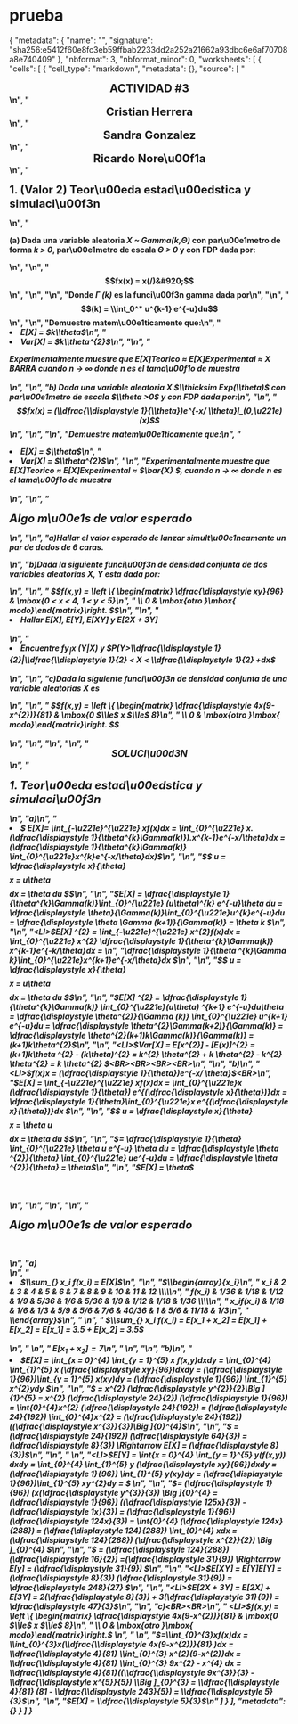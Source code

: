 # prueba
{
 "metadata": {
  "name": "",
  "signature": "sha256:e5412f60e8fc3eb59ffbab2233dd2a252a21662a93dbc6e6af70708a8e740409"
 },
 "nbformat": 3,
 "nbformat_minor": 0,
 "worksheets": [
  {
   "cells": [
    {
     "cell_type": "markdown",
     "metadata": {},
     "source": [
      "<big><big><center><b>ACTIVIDAD #3<b></center></big></big>\n",
      "<big><big><center><b>Cristian Herrera<b></center></big></big>\n",
      "<big><big><center><b>Sandra Gonzalez<b></center></big></big>\n",
      "<big><big><center><b>Ricardo Nore\u00f1a<b></center></big></big>\n",
      "<p><big><big><b>1. (Valor 2) Teor\u00eda estad\u00edstica y simulaci\u00f3n</b></big></big></p>\n",
      "<p>(a) Dada una variable aleatoria <i>X &#126; Gamma(k,&#920;)</i> con par\u00e1metro de forma <i>k &gt; 0</i>, par\u00e1metro de escala <i>&#920; &gt; 0</i> y con FDP dada por:</p>\n",
      "\n",
      "$$fx(x) = x(/)&#920;$$\n",
      "\n",
      "\n",
      "Donde <i>&#915; (k)</i> es la funci\u00f3n gamma dada por\n",
      "\n",
      "$$(k) = \\int_0^* u^{k-1} e^{-u}du$$\n",
      "\n",
      "Demuestre matem\u00e1ticamente que:\n",
      "<LI><i> E[X] = $k\\theta$<i>\n",
      "<LI><i>Var[X] = $k\\theta^{2}$\n",
      "\n",
      "<p>Experimentalmente muestre que <i>&#917;[X]Teorico &#8776; &#917;[X]Experimental &#8776; X BARRA</i> cuando <i> n &#8594; &#8734; donde n es el tama\u00f1o de muestra </i><BR><BR>\n",
      "\n",
      "b) Dada una variable aleatoria X $\\thicksim Exp(\\theta)$ con par\u00e1metro de escala $\\theta >0$ y con FDP dada por:\n",
      "\n",
      "$$fx(x) = (\\dfrac{\\displaystyle 1}{\\theta})e^{-x/ \\theta}I_(0,\u221e) (x)$$\n",
      "\n",
      "\n",
      "Demuestre matem\u00e1ticamente que:\n",
      "<LI><i> E[X] = $\\theta$<i>\n",
      "<LI><i>Var[X] = $\\theta^{2}$\n",
      "\n",
      "Experimentalmente muestre que $E[X]Teorico$ &#8776; &#917;$[X]Experimental$ &#8776; $\\bar{X} $, cuando <i> n &#8594; &#8734; donde n es el tama\u00f1o de muestra </i><BR><BR>\n",
      "\n",
      "<p><big><big><b>Algo m\u00e1s de valor esperado</b></big></big></p>\n",
      "\n",
      "a)Hallar el valor esperado de lanzar simult\u00e1neamente un par de dados de 6 caras.</p>\n",
      "b)Dada la siguiente funci\u00f3n de densidad conjunta de dos variables aleatorias X, Y esta dada por: </p>\n",
      "\n",
      " $$f(x,y) = \\left \\{ \\begin{matrix} \\dfrac{\\displaystyle xy}{96}  & \\mbox{0 < x < 4, 1 < y < 5}\n",
      " \\\\ 0 & \\mbox{otro }\\mbox{ modo}\\end{matrix}\\right. $$\n",
      "\n",
      "<LI><i>Hallar E[X], E[Y], E[XY] y E[2X + 3Y]<i><BR><BR>\n",
      "<LI><i>Encuentre $fy_|x$ $(Y|X)$ y $P(Y>\\dfrac{\\displaystyle 1}{2}|\\dfrac{\\displaystyle 1}{2} < X < \\dfrac{\\displaystyle 1}{2} +dx$<BR><BR>\n",
      "\n",
      "c)Dada la siguiente funci\u00f3n de densidad conjunta de una variable aleatorias X es</p>\n",
      "\n",
      " $$f(x,y) = \\left \\{ \\begin{matrix} \\dfrac{\\displaystyle 4x(9-x^{2})}{81}  & \\mbox{0 $\\le$ x $\\le$ 8}\n",
      " \\\\ 0 & \\mbox{otro }\\mbox{ modo}\\end{matrix}\\right. $$ <BR><BR>\n",
      "\n",
      "\n",
      "\n",
      "<big><center><b>SOLUCI\u00d3N<b></center></big>\n",
      "<p><big><big><b>1. Teor\u00eda estad\u00edstica y simulaci\u00f3n</b></big></big></p>\n",
      "a)\n",
      "<LI> $ E[X]= \\int_{-\u221e}^{\u221e} xf(x)dx = \\int_{0}^{\u221e} x.(\\dfrac{\\displaystyle 1}{\\theta^{k}\\Gamma(k)}).x^{k-1}e^{-x/\\theta}dx = (\\dfrac{\\displaystyle 1}{\\theta^{k}\\Gamma(k)} \\int_{0}^{\u221e}x^{k}e^{-x/\\theta}dx)$\n",
      "\n",
      "$$ u = \\dfrac{\\displaystyle x}{\\theta} $$ $$x = u\\theta $$ $$ dx = \\theta du $$\n",
      "\n",
      "$E[X] = \\dfrac{\\displaystyle 1}{\\theta^{k}\\Gamma(k)}\\int_{0}^{\u221e} (u\\theta)^{k} e^{-u}\\theta du = \\dfrac{\\displaystyle \\theta}{\\Gamma(k)}\\int_{0}^{\u221e}u^{k}e^{-u}du = \\dfrac{\\displaystyle \\theta \\Gamma (k+1)}{\\Gamma(k)} = \\theta k $\n",
      "\n",
      "<LI>$E[X] ^{2} = \\int_{-\u221e}^{\u221e} x^{2}f(x)dx = \\int_{0}^{\u221e} x^{2} \\dfrac{\\displaystyle 1}{\\theta^{k}\\Gamma(k)} x^{k-1}e^{-k/\\theta}dx = \n",
      "\\dfrac{\\displaystyle 1}{\\theta ^{k}\\Gamma k}\\int_{0}^{\u221e}x^{k+1}e^{-x/\\theta}dx $\n",
      "\n",
      "$$ u = \\dfrac{\\displaystyle x}{\\theta} $$ $$x = u\\theta $$ $$ dx = \\theta du $$\n",
      "\n",
      "$E[X] ^{2} = \\dfrac{\\displaystyle 1}{\\theta^{k}\\Gamma(k)} \\int_{0}^{\u221e}(u\\theta) ^{k+1} e^{-u}du\\theta = \\dfrac{\\displaystyle \\theta^{2}}{\\Gamma (k)} \\int_{0}^{\u221e} u^{k+1} e^{-u}du = \\dfrac{\\displaystyle \\theta^{2}\\Gamma(k+2)}{\\Gamma(k)} = \\dfrac{\\displaystyle \\theta^{2}(k+1)k\\Gamma(k)}{\\Gamma(k)} = (k+1)k\\theta^{2}$\n",
      "\n",
      "<LI>$Var[X] = E[x^{2}] - [E(x)]^{2} = (k+1)k\\theta ^{2} - (k\\theta)^{2} = k^{2} \\theta^{2} + k \\theta^{2} - k^{2} \\theta^{2} = k \\theta^{2} $<BR><BR><BR><BR>\n",
      "\n",
      "b)\n",
      "<LI>$f(x)x = (\\dfrac{\\displaystyle 1}{\\theta})e^{-x/ \\theta}$<BR>\n",
      "$E[X] = \\int_{-\u221e}^{\u221e} xf(x)dx = \\int_{0}^{\u221e}x (\\dfrac{\\displaystyle 1}{\\theta}) e^{(\\dfrac{\\displaystyle x}{\\theta})}dx = \\dfrac{\\displaystyle 1}{\\theta}\\int_{0}^{\u221e}x e^{(\\dfrac{\\displaystyle x}{\\theta})}dx $\n",
      "\n",
      "$$ u = \\dfrac{\\displaystyle x}{\\theta} $$ $$x = \\theta u $$ $$ dx = \\theta du $$\n",
      "\n",
      "$= \\dfrac{\\displaystyle 1}{\\theta} \\int_{0}^{\u221e} \\theta u e^{-u} \\theta du = \\dfrac{\\displaystyle \\theta ^{2}}{\\theta} \\int_{0}^{\u221e} ue^{-u}du = \\dfrac{\\displaystyle \\theta ^{2}}{\\theta} = \\theta$\n",
      "\n",
      "$E[X] = \\theta$<BR><BR><BR><BR>\n",
      "\n",
      "\n",
      "\n",
      "<p><big><big><b>Algo m\u00e1s de valor esperado</b></big></big></p><BR><BR>\n",
      "a)<BR>\n",
      "<LI> $\\sum_{} x_i f(x_i) = E[X]$\n",
      "\n",
      "$\\begin{array}{x_i}\n",
      "      x_i       & 2     & 3     & 4     & 5    & 6    & 7    & 8     & 9   & 10   & 11    & 12      \\\\\n",
      "      f(x_i)    & 1/36  & 1/18  & 1/12  & 1/9  & 5/36 & 1/6  & 5/36  & 1/9 & 1/12 & 1/18  & 1/36    \\\\\n",
      "      x_if(x_i) & 1/18  & 1/6   & 1/3   & 5/9  & 5/6  & 7/6  & 40/36 & 1   & 5/6  & 11/18 & 1/3\n",
      "   \\end{array}$\n",
      "   \n",
      "   $\\sum_{} x_i f(x_i) = E[x_1 + x_2] = E[x_1] + E[x_2] = E[x_1] = 3.5 + E[x_2] = 3.5$<BR><BR>\n",
      "   \n",
      "   $E[x_1 + x_2] = 7$\n",
      "   \n",
      "\n",
      "b)\n",
      "<LI>$E[X] = \\int_{x = 0}^{4} \\int_{y = 1}^{5} x f(x,y)dxdy = \\int_{0}^{4} \\int_{1}^{5} x (\\dfrac{\\displaystyle xy}{96})dxdy = (\\dfrac{\\displaystyle 1}{96})\\int_{y = 1}^{5} x(xy)dy = (\\dfrac{\\displaystyle 1}{96}) \\int_{1}^{5} x^{2}ydy $\n",
      "\n",
      "$ = x^{2} (\\dfrac{\\displaystyle y^{2}}{2}\\Big ]_{1}^{5} = x^{2} (\\dfrac{\\displaystyle 24}{2}) (\\dfrac{\\displaystyle 1}{96}) = \\int_{0}^{4}x^{2} (\\dfrac{\\displaystyle 24}{192}) = (\\dfrac{\\displaystyle 24}{192}) \\int_{0}^{4}x^{2} = (\\dfrac{\\displaystyle 24}{192}) ((\\dfrac{\\displaystyle x^{3}}{3})\\Big ]_{0}^{4}$\n",
      "\n",
      "$ = (\\dfrac{\\displaystyle 24}{192}) (\\dfrac{\\displaystyle 64}{3}) = (\\dfrac{\\displaystyle 8}{3}) \\Rightarrow E[X] = (\\dfrac{\\displaystyle 8}{3})$\n",
      "\n",
      " \n",
      "<LI>$E[Y] = \\int_{x = 0}^{4} \\int_{y = 1}^{5} y(f(x,y)) dxdy = \\int_{0}^{4} \\int_{1}^{5} y (\\dfrac{\\displaystyle xy}{96})dxdy = (\\dfrac{\\displaystyle 1}{96}) \\int_{1}^{5} y(xy)dy = (\\dfrac{\\displaystyle 1}{96})\\int_{1}^{5} xy^{2}dy =  $   \n",
      "\n",
      "$= (\\dfrac{\\displaystyle 1}{96}) (x(\\dfrac{\\displaystyle y^{3}}{3}) \\Big ]_{0}^{4} = (\\dfrac{\\displaystyle 1}{96}) ((\\dfrac{\\displaystyle 125x}{3}) - (\\dfrac{\\displaystyle 1x}{3}) = (\\dfrac{\\displaystyle 1}{96}) (\\dfrac{\\displaystyle 124x}{3}) = \\int_{0}^{4} (\\dfrac{\\displaystyle 124x}{288}) = (\\dfrac{\\displaystyle 124}{288}) \\int_{0}^{4} xdx = (\\dfrac{\\displaystyle 124}{288}) (\\dfrac{\\displaystyle x^{2}}{2}) \\Big ]_{0}^{4} $\n",
      "\n",
      "$ = (\\dfrac{\\displaystyle 124}{288}) (\\dfrac{\\displaystyle 16}{2})  =(\\dfrac{\\displaystyle 31}{9}) \\Rightarrow E[y] = (\\dfrac{\\displaystyle 31}{9})    $\n",
      "\n",
      "<LI>$E[XY] = E[Y]E[Y] = (\\dfrac{\\displaystyle 8}{3}) (\\dfrac{\\displaystyle 31}{9}) = \\dfrac{\\displaystyle 248}{27} $\n",
      "\n",
      "<LI>$E[2X + 3Y] = E[2X] + E[3Y] = 2(\\dfrac{\\displaystyle 8}{3}) + 3(\\dfrac{\\displaystyle 31}{9}) =  \\dfrac{\\displaystyle 47}{3}$\n",
      "\n",
      "c)<BR><BR>\n",
      " <LI>$f(x,y) = \\left \\{ \\begin{matrix} \\dfrac{\\displaystyle 4x(9-x^{2})}{81}  & \\mbox{0 $\\le$ x $\\le$ 8}\n",
      " \\\\ 0 & \\mbox{otro }\\mbox{ modo}\\end{matrix}\\right.$ \n",
      " \n",
      "$=\\int_{0}^{3}xf(x)dx = \\int_{0}^{3}x(\\dfrac{\\displaystyle 4x(9-x^{2})}{81} )dx = \\dfrac{\\displaystyle 4}{81} \\int_{0}^{3} x^{2}(9-x^{2})dx = \\dfrac{\\displaystyle 4}{81} \\int_{0}^{3} 9x^{2} - x^{4} dx = \\dfrac{\\displaystyle 4}{81}((\\dfrac{\\displaystyle 9x^{3}}{3} - \\dfrac{\\displaystyle x^{5}}{5}) \\Big ]_{0}^{3} =  \\dfrac{\\displaystyle 4}{81} (81 - \\dfrac{\\displaystyle 243}{5}) = \\dfrac{\\displaystyle 5}{3}$\n",
      "\n",
      "$E[X] = \\dfrac{\\displaystyle 5}{3}$\n"
     ]
    }
   ],
   "metadata": {}
  }
 ]
}
